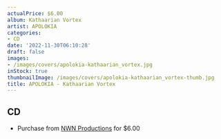 ```yaml
---
actualPrice: $6.00
album: Kathaarian Vortex
artist: APOLOKIA
categories:
- CD
date: '2022-11-30T06:10:28'
draft: false
images:
- /images/covers/apolokia-kathaarian_vortex.jpg
inStock: true
thumbnailImage: /images/covers/apolokia-kathaarian_vortex-thumb.jpg
title: APOLOKIA - Kathaarian Vortex
---
```


## CD
* Purchase from [NWN Productions](http://shop.nwnprod.com/index.php?route=product/product&path=93&product_id=2020&sort=pd.name&order=ASC) for $6.00
